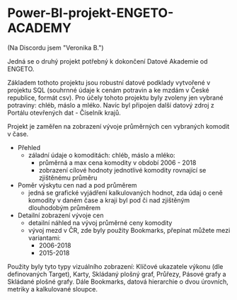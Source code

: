 # Power-BI-projekt-ENGETO-ACADEMY
(Na Discordu jsem "Veronika B.")

Jedná se o druhý projekt potřebný k dokončení Datové Akademie od ENGETO.

Základem tothoto projektu jsou robustní datové podklady vytvořené v projektu SQL (souhrnné údaje k cenám potravin a ke mzdám v České republice, formát csv). Pro účely tohoto projektu byly zvoleny jen vybrané potraviny: chléb, máslo a mléko. Navíc byl připojen další datový zdroj z Portálu otevřených dat - Číselník krajů.

Projekt je zaměřen na zobrazení vývoje průměrných cen vybraných komodit v čase.

- Přehled
  - záladní údaje o komoditách: chléb, máslo a mléko:
    - průměrná a max cena komodity v období 2006 - 2018
    - zobrazení cílové hodnoty jednotlivé komodity rovnající se zjištěnému průměru
- Poměr výskytu cen nad a pod průměrem
  - jedná se grafické vyjádření kalkulovaných hodnot, zda údaj o ceně komodity v daném čase a kraji byl pod či nad zjištěným dlouhodobým průměrem
- Detailní zobrazení vývoje cen
  - detailní náhled na vývoj průměrné ceny komodity 
  - vývoj mezd v ČR, zde byly použity Bookmarks, přepínat můžete mezi variantami:
    - 2006-2018
    - 2015-2018
    
Použity byly tyto typy vizuálního zobrazení: Klíčové ukazatele výkonu (dle definovaných Target), Karty, Skládaný plošný graf, Průřezy, Pásové grafy a Skládané plošné grafy. Dále Bookmarks, datová hierarchie o dvou úrovních, metriky a kalkulované sloupce.


